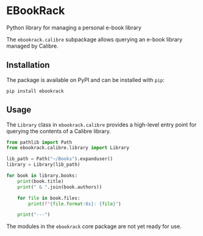 # EBookRack

Python library for managing a personal e-book library

The `ebookrack.calibre` subpackage allows querying an e-book library managed by Calibre.


## Installation

The package is available on PyPI and can be installed with `pip`:

    pip install ebookrack


## Usage

The `Library` class in `ebookrack.calibre` provides a high-level entry point
for querying the contents of a Calibre library.

```python
from pathlib import Path
from ebookrack.calibre.library import Library

lib_path = Path("~/Books").expanduser()
library = Library(lib_path)

for book in library.books:
    print(book.title)
    print(" & ".join(book.authors))

    for file in book.files:
        print(f"{file.format:6s}: {file}")

    print("---")
```

The modules in the `ebookrack` core package are not yet ready for use.
